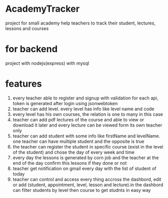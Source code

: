 # AcademyTracker
project for small academy help teachers to track their student, lectures, lessons and courses
# for backend
project with nodejs(express)  with mysql  
# features  
1. every teacher able to  register and signup with validation for each api, token is generated after login using jsonwebtoken
2. teacher can add level. every level has info like level name and code
3. every level has his own courses, the relation is one to many in this case
4. teacher can add pdf lectures of the course and able to view or download it later and every lecture can be viewed form its own teacher only
5. teacher can add student with some info like firstName and  levelName. one teacher can have multiple student and the opposite is true
6. the teacher can register the student in specific course (exist in the level of the student) and chose the day of every week and time
7. every day the lessons is generated by corn job and the teacher at the end of the day confirm this lessons if they done or not
8. teacher get notification on gmail every day with the list of student of today
9. teacher  can control and access every thing accross the dashbord, edit or add (student, appointment, level, lesson and lecture).in the dashbord can filter students by level then course to get studnts in easy way
   
 
